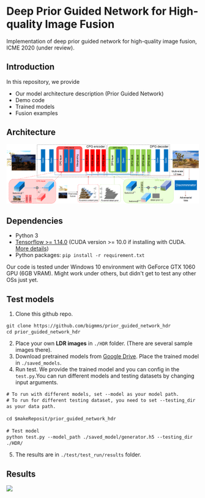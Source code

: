 # Deep Prior Guided Network for High-quality Image Fusion
Implementation of deep prior guided network for high-quality image fusion, ICME 2020 (under review).

## Introduction
In this repository, we provide
* Our model architecture description (Prior Guided Network)
* Demo code
* Trained models
* Fusion examples

## Architecture

![](./demo/framework.png)

## Dependencies
* Python 3
* [Tensorflow >= 1.14.0](https://www.tensorflow.org/) (CUDA version >= 10.0 if installing with CUDA. [More details](https://www.tensorflow.org/install/gpu/))
* Python packages:  `pip install -r requirement.txt`

Our code is tested under Windows 10 environment with GeForce GTX 1060 GPU (6GB VRAM). Might work under others, but didn't get to test any other OSs just yet.


## Test models
1. Clone this github repo. 
```
git clone https://github.com/bigmms/prior_guided_network_hdr
cd prior_guided_network_hdr
```
2. Place your own **LDR images** in `./HDR` folder. (There are several sample images there).
3. Download pretrained models from [Google Drive](https://drive.google.com/file/d/19lT7K_Ea0qYsEIBI44tS8D76tHUhDoxU/view?usp=sharing). Place the trained model in `./saved_models`. 
4. Run test. We provide the trained model and you can config in the `test.py`.You can run different models and testing datasets by changing input arguments.
```
# To run with different models, set --model as your model path.
# To run for different testing dataset, you need to set --testing_dir as your data path.

cd $makeReposit/prior_guided_network_hdr

# Test model
python test.py --model_path ./saved_model/generator.h5 --testing_dir ./HDR/
```
    

5. The results are in `./test/test_run/results` folder.


## Results
![](./results.png)
